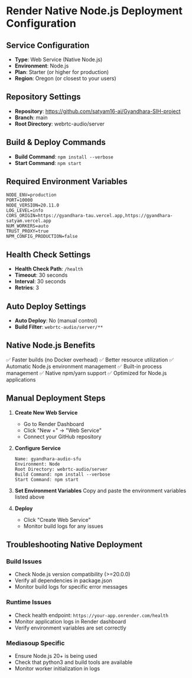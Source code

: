 # Render Native Node.js Deployment Configuration

## Service Configuration
- **Type**: Web Service (Native Node.js)
- **Environment**: Node.js
- **Plan**: Starter (or higher for production)
- **Region**: Oregon (or closest to your users)

## Repository Settings
- **Repository**: https://github.com/satyam16-ai/Gyandhara-SIH-project
- **Branch**: main
- **Root Directory**: webrtc-audio/server

## Build & Deploy Commands
- **Build Command**: `npm install --verbose`
- **Start Command**: `npm start`

## Required Environment Variables
```
NODE_ENV=production
PORT=10000
NODE_VERSION=20.11.0
LOG_LEVEL=info
CORS_ORIGIN=https://gyandhara-tau.vercel.app,https://gyandhara-satyam.vercel.app
NUM_WORKERS=auto
TRUST_PROXY=true
NPM_CONFIG_PRODUCTION=false
```

## Health Check Settings
- **Health Check Path**: `/health`
- **Timeout**: 30 seconds
- **Interval**: 30 seconds
- **Retries**: 3

## Auto Deploy Settings
- **Auto Deploy**: No (manual control)
- **Build Filter**: `webrtc-audio/server/**`

## Native Node.js Benefits
✅ Faster builds (no Docker overhead)
✅ Better resource utilization
✅ Automatic Node.js environment management
✅ Built-in process management
✅ Native npm/yarn support
✅ Optimized for Node.js applications

## Manual Deployment Steps

1. **Create New Web Service**
   - Go to Render Dashboard
   - Click "New +" → "Web Service"
   - Connect your GitHub repository

2. **Configure Service**
   ```
   Name: gyandhara-audio-sfu
   Environment: Node
   Root Directory: webrtc-audio/server
   Build Command: npm install --verbose
   Start Command: npm start
   ```

3. **Set Environment Variables**
   Copy and paste the environment variables listed above

4. **Deploy**
   - Click "Create Web Service"
   - Monitor build logs for any issues

## Troubleshooting Native Deployment

### Build Issues
- Check Node.js version compatibility (>=20.0.0)
- Verify all dependencies in package.json
- Monitor build logs for specific error messages

### Runtime Issues
- Check health endpoint: `https://your-app.onrender.com/health`
- Monitor application logs in Render dashboard
- Verify environment variables are set correctly

### Mediasoup Specific
- Ensure Node.js 20+ is being used
- Check that python3 and build tools are available
- Monitor worker initialization in logs